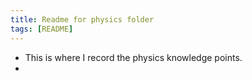 ```yaml
---
title: Readme for physics folder
tags: [README]
---
```


- This is where I record the physics knowledge points.
- 
